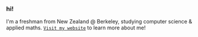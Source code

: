 ### hi! 

I'm a freshman from New Zealand @ Berkeley, studying computer science & applied maths. [`Visit my website`](https://tim-xie.com/about) to learn more about me!
